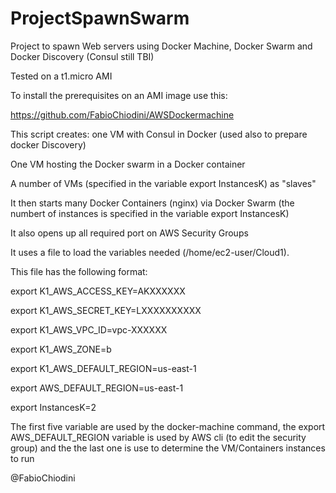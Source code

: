 # ProjectSpawnSwarm
Project to spawn Web servers using Docker Machine, Docker Swarm and Docker Discovery (Consul still TBI)

Tested on a t1.micro AMI

To install the prerequisites on an AMI image use this:

https://github.com/FabioChiodini/AWSDockermachine


This script creates:
one VM with Consul in Docker (used also to prepare docker Discovery)

One VM hosting the Docker swarm in a Docker container

A number of VMs (specified in the variable export InstancesK) as "slaves"


It then starts many Docker Containers (nginx) via Docker Swarm (the numbert of instances is specified in the variable export InstancesK)

It also opens up all required port on AWS Security Groups

It uses a file to load the variables needed (/home/ec2-user/Cloud1).

This file has the following format:

export K1_AWS_ACCESS_KEY=AKXXXXXX

export K1_AWS_SECRET_KEY=LXXXXXXXXXX

export K1_AWS_VPC_ID=vpc-XXXXXX

export K1_AWS_ZONE=b

export K1_AWS_DEFAULT_REGION=us-east-1

export AWS_DEFAULT_REGION=us-east-1

export InstancesK=2

The first five variable are used by the docker-machine command, the export AWS_DEFAULT_REGION variable is used by AWS cli (to edit the security group) and the the last one is use to determine the VM/Containers instances to run


@FabioChiodini
